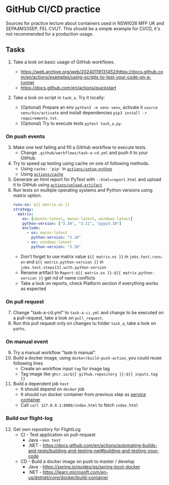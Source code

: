 # GitHub CI/CD practice

Sources for practice lecture about containers used in NSWI026 MFF UK and SEPA4M33SEP, FEL CVUT. This should be a simple example for CI/CD, it's not recommended for a production usage.

## Tasks
 
1. Take a look on basic usage of GitHub workflows.
    - https://web.archive.org/web/20240119131452/https://docs.github.com/en/actions/examples/using-scripts-to-test-your-code-on-a-runner
    - https://docs.github.com/en/actions/quickstart

2. Take a look on script in `task_a`. Try it locally:
    - (Optional) Prepare an env `python3 -m venv venv`, activate it `source venv/bin/activate` and install dependencies `pip3 install -r requirements.txt`.
    - (Optional) Try to execute tests `pytest task_a.py`.

### On push events

3. Make one test failing and fill a GitHub workflow to execute tests.
    - Change `.github/workflows/task-a-cd.yml` and push it to your GitHub.
4. Try to speed up testing using cache on one of following methods.
    - Using `cache: 'pip'` in [`actions/setup-python`](https://github.com/actions/setup-python?tab=readme-ov-file#caching-packages-dependencies)
    - Using [`actions/cache`](https://github.com/actions/cache)
5. Generate an html report for PyTest with `--html=report.html` and upload it to GitHub using [`actions/upload-artifact`](https://github.com/actions/upload-artifact)
6. Run tests on multiple operating systems and Python versions using matrix option.
    ```yml
    runs-on: ${{ matrix.os }}
    strategy:
      matrix:
        os: [ubuntu-latest, macos-latest, windows-latest]
        python-version: ["3.10", "3.11", "pypy3.10"]
        exclude:
          - os: macos-latest
            python-version: "3.10"
          - os: windows-latest
            python-version: "3.10"
    ```
    - Don't forget to use matrix value `${{ matrix.os }}` in `jobs.test.runs-on` and `${{ matrix.python-version }}` in `jobs.test.steps[2].with.python-version`
    - Rename artifact to `Report-${{ matrix.os }}-${{ matrix.python-version }}` get rid of name conflicts
    - Take a look on reports, check Platform section if everything works as expected

### On pull request

7. Change "task-a-cd.yml" to `task-a-ci.yml` and change to be executed on a pull-request, take a look on `pull_request`.
8. Run this pull request only on changes tu folder `task_a`, take a look on `paths`.

### On manual event

9. Try a manual workflow "task-b manual".
10. Build a docker image, using `docker/build-push-action`, you could reuse following lines
      - Create an workflow input `tag` for image tag
      - Tag image like `ghcr.io/${{ github.repository }}:${{ inputs.tag }}`
11. Build a dependent job `test`
      - It should depend on `docker` job
      - It should run docker container from previous step as [service container](https://docs.github.com/en/actions/using-containerized-services/about-service-containers)
      - Call `curl 127.0.0.1:8080/index.html` to fetch `index.html`

### Build our flight-log

12. Get own repository for FlightLog 
      - CI - Test application on pull-request
        - Java - `mvn test`
        - .NET - https://docs.github.com/en/actions/automating-builds-and-tests/building-and-testing-net#building-and-testing-your-code
      - CD - Build a docker image on push to master / develop 
        - Java - https://spring.io/guides/gs/spring-boot-docker
        - .NET - https://learn.microsoft.com/en-us/dotnet/core/docker/build-container
